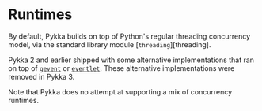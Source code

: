 # Runtimes

By default, Pykka builds on top of Python's regular threading concurrency model,
via the standard library module [`threading`][threading].

Pykka 2 and earlier shipped with some alternative implementations that
ran on top of
[`gevent`](https://www.gevent.org/) or
[`eventlet`](https://eventlet.net/).
These alternative implementations were removed in Pykka 3.

Note that Pykka does no attempt at supporting a mix of concurrency runtimes.
